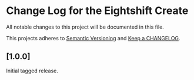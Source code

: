 
# Change Log for the Eightshift Create
All notable changes to this project will be documented in this file.

This projects adheres to [Semantic Versioning](https://semver.org/) and [Keep a CHANGELOG](https://keepachangelog.com/).

## [1.0.0]

Initial tagged release.

[Unreleased]: https://github.com/infinum/eightshift-create/compare/main...HEAD
